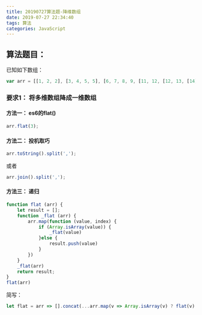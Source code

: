```yaml
---
title: 20190727算法题-降维数组
date: 2019-07-27 22:34:40
tags: 算法
categories: JavaScript
---
```


## 算法题目：

已知如下数组：

```js
var arr = [[1, 2, 2], [3, 4, 5, 5], [6, 7, 8, 9, [11, 12, [12, 13, [14] ] ] ], 10];
```
<!--more-->

### 要求1： 将多维数组降成一维数组

#### 方法一： es6的flat()

```js
arr.flat(3);
```

#### 方法二： 投机取巧

```js
arr.toString().split(',');
```

或者

```js
arr.join().split(',');
```

####  方法三： 递归

```js
function flat (arr) {
	let result = [];
	function _flat (arr) {
		arr.map(function (value, index) {
			if (Array.isArray(value)) {
				_flat(value)
			}else {
				result.push(value)
			}
		})
	}
	_flat(arr)
	return result;
}
flat(arr)
```

简写：

```js
let flat = arr => [].concat(...arr.map(v => Array.isArray(v) ? flat(v) : v))
```


